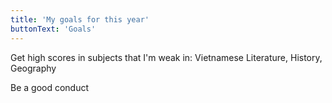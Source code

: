 ```yaml
---
title: 'My goals for this year'
buttonText: 'Goals'
---
```


Get high scores in subjects that I'm weak in: Vietnamese Literature, History, Geography

Be a good conduct

